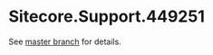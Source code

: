 # Sitecore.Support.449251

See [master branch](https://github.com/sitecoresupport/Sitecore.Support.449251) for details.